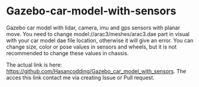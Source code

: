 # Gazebo-car-model-with-sensors
Gazebo car model with lidar, camera, imu and gps sensors with planar move.
You need to change <uri>model://arac3/meshes/arac3.dae</uri> part in visual with your car model dae file location, otherwise it will give an error.
You can change size, color or pose values in sensors and wheels, but it is not recommended to change these values in chassis.

The actual link is here: https://github.com/Hasancodding/Gazebo_car_model_with_sensors.
The acces this link contact me via creating Issue or Pull request.
